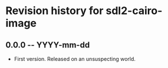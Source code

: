 # Revision history for sdl2-cairo-image

## 0.0.0  -- YYYY-mm-dd

* First version. Released on an unsuspecting world.
